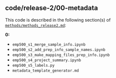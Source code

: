 ## code/release-2/00-metadata

This code is described in the following section(s) of [`methods/methods_release2.md`](https://github.com/biocore/emp/blob/master/methods/methods_release2.md):

**0:**

* `emp500_s1_merge_sample_info.ipynb`
* `emp500_s2_add_prep_info_sample_names.ipynb`
* `emp500_s3_make_mapping_files_prep_info.ipynb`
* `emp500_s4_project_summary.ipynb`
* `emp500_s5_labels.py`
* `metadata_template_generator.md`
